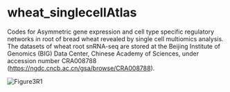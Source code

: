 # wheat_singlecellAtlas
Codes for Asymmetric gene expression and cell type specific regulatory networks in root of bread wheat revealed by single cell multiomics analysis. The datasets of wheat root snRNA-seq are stored at the Beijing Institute of Genomics (BIG) Data Center, Chinese Academy of Sciences, under accession number CRA008788 (https://ngdc.cncb.ac.cn/gsa/browse/CRA008788).




![Figure3R1](https://user-images.githubusercontent.com/71759220/227068878-c1054e99-2722-4423-8c4b-abb8c09c153e.png)
